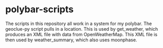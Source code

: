 # polybar-scripts
The scripts in this repository all work in a system for my polybar.
The geoclue-py script pulls in a location. This is used by get_weather, which produces an XML file with data from OpenWeatherMap. This XML file is then used by weather_summary, which also uses moonphase.
